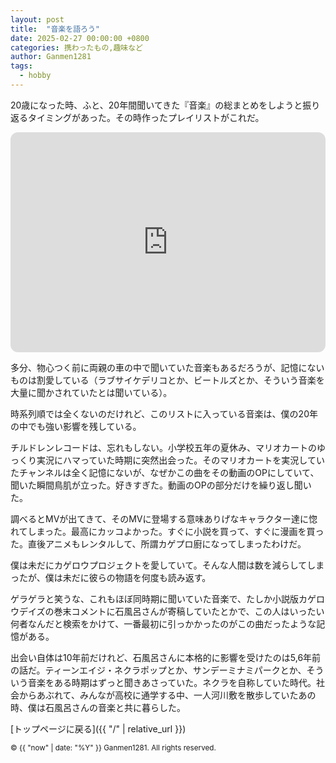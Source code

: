 ```yaml
---
layout: post
title:  "音楽を語ろう"
date: 2025-02-27 00:00:00 +0800
categories: 携わったもの,趣味など
author: Ganmen1281
tags:
  - hobby
---
```


20歳になった時、ふと、20年間聞いてきた『音楽』の総まとめをしようと振り返るタイミングがあった。その時作ったプレイリストがこれだ。

<iframe data-testid="embed-iframe" style="border-radius:12px" src="https://open.spotify.com/embed/playlist/13kOqzK1S0wl8mFejDbW6q?utm_source=generator" width="100%" height="352" frameBorder="0" allowfullscreen="" allow="autoplay; clipboard-write; encrypted-media; fullscreen; picture-in-picture" loading="lazy"></iframe>

多分、物心つく前に両親の車の中で聞いていた音楽もあるだろうが、記憶にないものは割愛している（ラブサイケデリコとか、ビートルズとか、そういう音楽を大量に聞かされていたとは聞いている）。

時系列順では全くないのだけれど、このリストに入っている音楽は、僕の20年の中でも強い影響を残している。

チルドレンレコードは、忘れもしない。小学校五年の夏休み、マリオカートのゆっくり実況にハマっていた時期に突然出会った。そのマリオカートを実況していたチャンネルは全く記憶にないが、なぜかこの曲をその動画のOPにしていて、聞いた瞬間鳥肌が立った。好きすぎた。動画のOPの部分だけを繰り返し聞いた。

調べるとMVが出てきて、そのMVに登場する意味ありげなキャラクター達に惚れてしまった。最高にカッコよかった。すぐに小説を買って、すぐに漫画を買った。直後アニメもレンタルして、所謂カゲプロ廚になってしまったわけだ。

僕は未だにカゲロウプロジェクトを愛していて。そんな人間は数を減らしてしまったが、僕は未だに彼らの物語を何度も読み返す。

ゲラゲラと笑うな、これもほぼ同時期に聞いていた音楽で、たしか小説版カゲロウデイズの巻末コメントに石風呂さんが寄稿していたとかで、この人はいったい何者なんだと検索をかけて、一番最初に引っかかったのがこの曲だったような記憶がある。

出会い自体は10年前だけれど、石風呂さんに本格的に影響を受けたのは5,6年前の話だ。ティーンエイジ・ネクラポップとか、サンデーミナミパークとか、そういう音楽をある時期はずっと聞きあさっていた。ネクラを自称していた時代。社会からあぶれて、みんなが高校に通学する中、一人河川敷を散歩していたあの時、僕は石風呂さんの音楽と共に暮らした。



 [トップページに戻る]({{ "/" | relative_url }})

 [喜多]: https://m.youtube.com/@紀淡海峡/videos?fbclid=PAQ0xDSwL1INZleHRuA2FlbQIxMAABp0CFIxDmtYZrmKCvueG2LfZ16Swg1o8OjSXJNDp6zACmdAy6wmp2zaZohFoC_aem_eKzHv--5e-83c65KlqszIQ
 [hasaka]: https://x.com/fasaka_2
 [Annie beatz]: https://x.com/Annie_beatz
[コブトリ]: https://x.com/mellorine062
[菊川倖輝]: https://www.instagram.com/k5i2u2a2o?igsh=Y3Nqa3Z6cTNoamR0
[そーど]: https://x.com/sword_aiueo0917
[わい]: https://x.com/wauwauw_au
[JDID]: https://www.instagram.com/jdid_.66?igsh=eTExaG5yaG5yejIw
[taian.pic]: https://www.instagram.com/taian.pic?igsh=MTZka3AyN2VhZzkzOQ%3D%3D&utm_source=qr

<p><small>&copy; {{ "now" | date: "%Y" }} Ganmen1281. All rights reserved.</small></p>